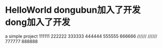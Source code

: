# HelloWorld dongubun加入了开发 dong加入了开发
a simple project
111111
222222
333333
444444
555555
666666
//////
//////
777777
888888
